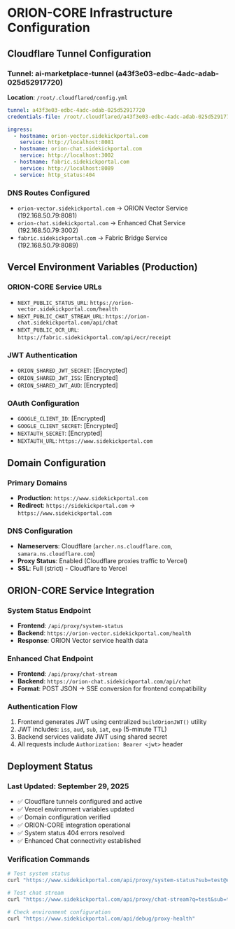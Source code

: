 # ORION-CORE Infrastructure Configuration

## Cloudflare Tunnel Configuration

### Tunnel: ai-marketplace-tunnel (a43f3e03-edbc-4adc-adab-025d52917720)

**Location**: `/root/.cloudflared/config.yml`

```yaml
tunnel: a43f3e03-edbc-4adc-adab-025d52917720
credentials-file: /root/.cloudflared/a43f3e03-edbc-4adc-adab-025d52917720.json

ingress:
  - hostname: orion-vector.sidekickportal.com
    service: http://localhost:8081
  - hostname: orion-chat.sidekickportal.com
    service: http://localhost:3002
  - hostname: fabric.sidekickportal.com
    service: http://localhost:8089
  - service: http_status:404
```

### DNS Routes Configured
- `orion-vector.sidekickportal.com` → ORION Vector Service (192.168.50.79:8081)
- `orion-chat.sidekickportal.com` → Enhanced Chat Service (192.168.50.79:3002)
- `fabric.sidekickportal.com` → Fabric Bridge Service (192.168.50.79:8089)

## Vercel Environment Variables (Production)

### ORION-CORE Service URLs
- `NEXT_PUBLIC_STATUS_URL`: `https://orion-vector.sidekickportal.com/health`
- `NEXT_PUBLIC_CHAT_STREAM_URL`: `https://orion-chat.sidekickportal.com/api/chat`
- `NEXT_PUBLIC_OCR_URL`: `https://fabric.sidekickportal.com/api/ocr/receipt`

### JWT Authentication
- `ORION_SHARED_JWT_SECRET`: [Encrypted]
- `ORION_SHARED_JWT_ISS`: [Encrypted] 
- `ORION_SHARED_JWT_AUD`: [Encrypted]

### OAuth Configuration
- `GOOGLE_CLIENT_ID`: [Encrypted]
- `GOOGLE_CLIENT_SECRET`: [Encrypted]
- `NEXTAUTH_SECRET`: [Encrypted]
- `NEXTAUTH_URL`: `https://www.sidekickportal.com`

## Domain Configuration

### Primary Domains
- **Production**: `https://www.sidekickportal.com`
- **Redirect**: `https://sidekickportal.com` → `https://www.sidekickportal.com`

### DNS Configuration
- **Nameservers**: Cloudflare (`archer.ns.cloudflare.com`, `samara.ns.cloudflare.com`)
- **Proxy Status**: Enabled (Cloudflare proxies traffic to Vercel)
- **SSL**: Full (strict) - Cloudflare to Vercel

## ORION-CORE Service Integration

### System Status Endpoint
- **Frontend**: `/api/proxy/system-status`
- **Backend**: `https://orion-vector.sidekickportal.com/health`
- **Response**: ORION Vector service health data

### Enhanced Chat Endpoint  
- **Frontend**: `/api/proxy/chat-stream`
- **Backend**: `https://orion-chat.sidekickportal.com/api/chat`
- **Format**: POST JSON → SSE conversion for frontend compatibility

### Authentication Flow
1. Frontend generates JWT using centralized `buildOrionJWT()` utility
2. JWT includes: `iss`, `aud`, `sub`, `iat`, `exp` (5-minute TTL)
3. Backend services validate JWT using shared secret
4. All requests include `Authorization: Bearer <jwt>` header

## Deployment Status

### Last Updated: September 29, 2025
- ✅ Cloudflare tunnels configured and active
- ✅ Vercel environment variables updated
- ✅ Domain configuration verified
- ✅ ORION-CORE integration operational
- ✅ System status 404 errors resolved
- ✅ Enhanced Chat connectivity established

### Verification Commands
```bash
# Test system status
curl "https://www.sidekickportal.com/api/proxy/system-status?sub=test@example.com"

# Test chat stream
curl "https://www.sidekickportal.com/api/proxy/chat-stream?q=test&sub=test@example.com"

# Check environment configuration
curl "https://www.sidekickportal.com/api/debug/proxy-health"
```

